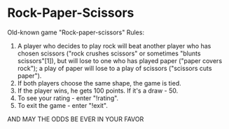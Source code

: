 # Rock-Paper-Scissors
Old-known game "Rock-paper-scissors"
Rules:
1. A player who decides to play rock will beat another player who has chosen scissors ("rock crushes scissors" or sometimes "blunts scissors"[1]), but will lose to one who has played paper ("paper covers rock"); a play of paper will lose to a play of scissors ("scissors cuts paper"). 
2. If both players choose the same shape, the game is tied.
3.  If the player wins, he gets 100 points. If it's a draw - 50.
4. To see your rating - enter "!rating".
5. To exit the game - enter "!exit".

AND MAY THE ODDS BE EVER IN YOUR FAVOR
